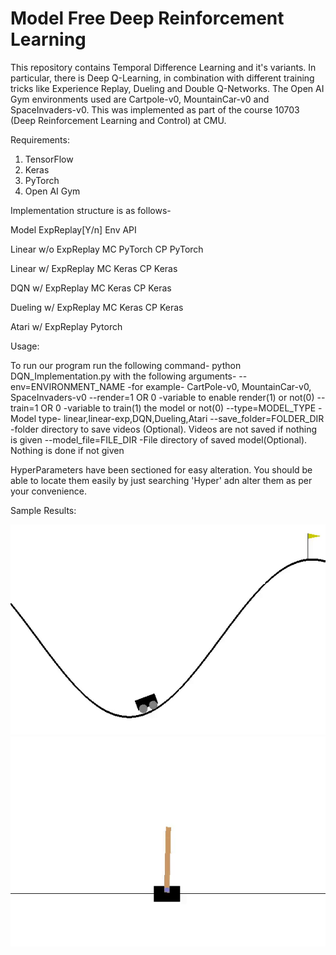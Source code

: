 # Model Free Deep Reinforcement Learning

This repository contains Temporal Difference Learning and it's variants. In particular, there is Deep Q-Learning, in combination with different training tricks like Experience Replay, Dueling and Double Q-Networks. The Open AI Gym environments used are Cartpole-v0, MountainCar-v0 and SpaceInvaders-v0. This was implemented as part of the course 10703 (Deep Reinforcement Learning and Control) at CMU.

Requirements:

1. TensorFlow
2. Keras
3. PyTorch
4. Open AI Gym

Implementation structure is as follows-

Model	ExpReplay[Y/n]	Env		API

Linear	w/o ExpReplay	MC		PyTorch
					 	          CP 		PyTorch

Linear 	w/ ExpReplay	MC		Keras
						          CP 		Keras

DQN 	w/ ExpReplay	MC		Keras
					        	CP 		Keras

Dueling w/ ExpReplay	MC		Keras
						          CP 		Keras

Atari	w/ ExpReplay 			Pytorch

Usage:

To run our program run the following command-
python DQN_Implementation.py 		with the following arguments-
								--env=ENVIRONMENT_NAME		-for example- CartPole-v0, MountainCar-v0, SpaceInvaders-v0
								--render=1 OR 0 			-variable to enable render(1) or not(0)
								--train=1 OR 0				-variable to train(1) the model or not(0)
								--type=MODEL_TYPE			-Model type- linear,linear-exp,DQN,Dueling,Atari
								--save_folder=FOLDER_DIR	-folder directory to save videos (Optional). Videos are not saved if nothing is given
								--model_file=FILE_DIR		-File directory of saved model(Optional). Nothing is done if not given
 

HyperParameters have been sectioned for easy alteration. You should be able to locate them easily by just searching 'Hyper' adn alter them as per your convenience.

Sample Results:

![Alt Text](results/mc.gif)
![Alt Text](results/cp.gif)


